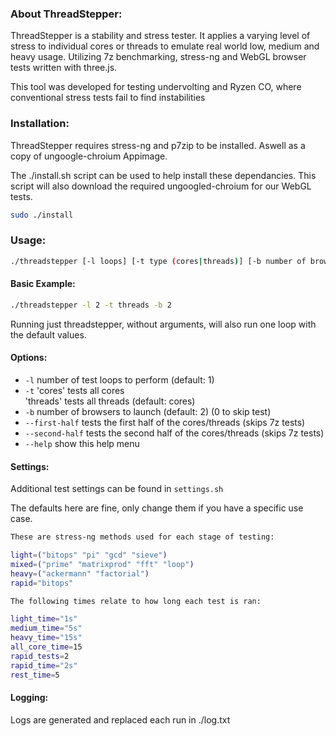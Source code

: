 ### About ThreadStepper:
ThreadStepper is a stability and stress tester.
It applies a varying level of stress to individual cores or threads to emulate real world low, medium and heavy usage. Utilizing 7z benchmarking, stress-ng and WebGL browser tests written with three.js. 

This tool was developed for testing undervolting and Ryzen CO, where conventional stress tests fail to find instabilities

### Installation:
ThreadStepper requires stress-ng and p7zip to be installed. Aswell as a copy of ungoogle-chroium Appimage.

The ./install.sh script can be used to help install these dependancies. 
This script will also download the required ungoogled-chroium for our WebGL tests. 

```bash
sudo ./install
```

### Usage: 
```bash
./threadstepper [-l loops] [-t type (cores|threads)] [-b number of browsers] [--second-half] [--first-half]
```

#### Basic Example: 
```bash
./threadstepper -l 2 -t threads -b 2
```
Running just threadstepper, without arguments, will also run one loop with the default values. 

#### Options:
- `-l`                number of test loops to perform (default: 1)
- `-t`                'cores' tests all cores  
                      'threads' tests all threads (default: cores)
- `-b`                number of browsers to launch (default: 2) (0 to skip test)
- `--first-half`      tests the first half of the cores/threads (skips 7z tests)
- `--second-half`     tests the second half of the cores/threads (skips 7z tests)
- `--help`            show this help menu

#### Settings:

Additional test settings can be found in `settings.sh`

The defaults here are fine, only change them if you have a specific use case. 

```bash
These are stress-ng methods used for each stage of testing:

light=("bitops" "pi" "gcd" "sieve")
mixed=("prime" "matrixprod" "fft" "loop")
heavy=("ackermann" "factorial")
rapid="bitops"
```
```bash
The following times relate to how long each test is ran:

light_time="1s"
medium_time="5s"
heavy_time="15s"
all_core_time=15
rapid_tests=2
rapid_time="2s"
rest_time=5
```

#### Logging:
Logs are generated and replaced each run in ./log.txt
